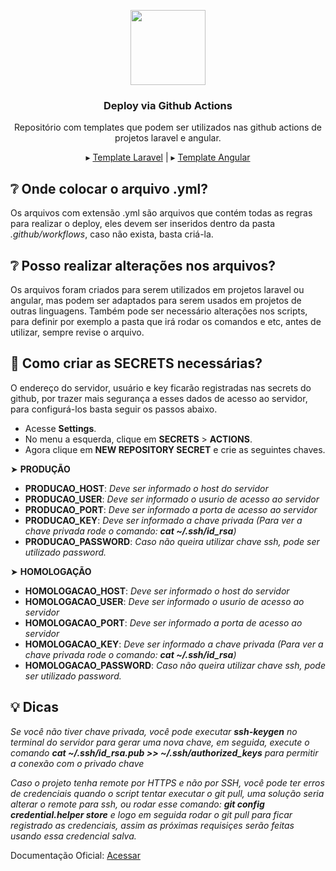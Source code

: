 <p align="center">
 
<img src="https://icon-library.com/images/deploy-icon/deploy-icon-8.jpg" width="120">
<h3 align="center">Deploy via Github Actions</h3>

<p align="center">Repositório com templates que podem ser utilizados nas github actions de projetos laravel e angular.</p>

<p align="center">
▸ <a href="https://github.com/tiagointerativa/template-deploy-github-actions/blob/main/template-laravel.yml">Template Laravel</a> |
▸ <a style="pointer-events: none;" href="https://github.com/tiagointerativa/template-deploy-github-actions/blob/main/template-angular.yml">Template Angular</a>

</p>

## ❔ Onde colocar o arquivo .yml?

Os arquivos com extensão .yml são arquivos que contém todas as regras para realizar o deploy, eles devem ser inseridos dentro da pasta *.github/workflows*, caso não exista, basta criá-la.

## ❔ Posso realizar alterações nos arquivos?

Os arquivos foram criados para serem utilizados em projetos laravel ou angular, mas podem ser adaptados para serem usados em projetos de outras linguagens. Também pode ser necessário alterações nos scripts, para definir por exemplo a pasta que irá rodar os comandos e etc, antes de utilizar, sempre revise o arquivo.

## 🌟 Como criar as SECRETS necessárias?

O endereço do servidor, usuário e key ficarão registradas nas secrets do github, por trazer mais segurança a esses dados de acesso ao servidor, para configurá-los basta seguir os passos abaixo.

 - Acesse **Settings**.
 - No menu a esquerda, clique em **SECRETS** > **ACTIONS**.
 - Agora clique em **NEW REPOSITORY SECRET** e crie as seguintes chaves.
 
 ➤ **PRODUÇÃO**
 
 - **PRODUCAO_HOST**: *Deve ser informado o host do servidor*
 - **PRODUCAO_USER**: *Deve ser informado o usurio de acesso ao servidor*
 - **PRODUCAO_PORT**: *Deve ser informado a porta de acesso ao servidor*
 - **PRODUCAO_KEY**: *Deve ser informado a chave privada (Para ver a chave privada rode o comando: **cat ~/.ssh/id_rsa**)*
 - **PRODUCAO_PASSWORD**: *Caso não queira utilizar chave ssh, pode ser utilizado password.*
 
  ➤ **HOMOLOGAÇÃO**
  
 - **HOMOLOGACAO_HOST**: *Deve ser informado o host do servidor*
 - **HOMOLOGACAO_USER**: *Deve ser informado o usurio de acesso ao servidor*
 - **HOMOLOGACAO_PORT**: *Deve ser informado a porta de acesso ao servidor*
 - **HOMOLOGACAO_KEY**: *Deve ser informado a chave privada (Para ver a chave privada rode o comando: **cat ~/.ssh/id_rsa**)*
 - **HOMOLOGACAO_PASSWORD**: *Caso não queira utilizar chave ssh, pode ser utilizado password.*
 
## 💡 Dicas

*Se você não tiver chave privada, você pode executar **ssh-keygen** no terminal do servidor para gerar uma nova chave, em seguida, execute o comando **cat ~/.ssh/id_rsa.pub >> ~/.ssh/authorized_keys** para permitir a conexão com o privado chave*

*Caso o projeto tenha remote por HTTPS e não por SSH, você pode ter erros de credenciais quando o script tentar executar o git pull, uma solução seria alterar o remote para ssh, ou rodar esse comando: **git config credential.helper store** e logo em seguida rodar o git pull para ficar registrado as credenciais, assim as próximas requisiçes serão feitas usando essa credencial salva.*

Documentação Oficial: <a href="https://github.com/marketplace/actions/ssh-remote-commands">Acessar</a>
